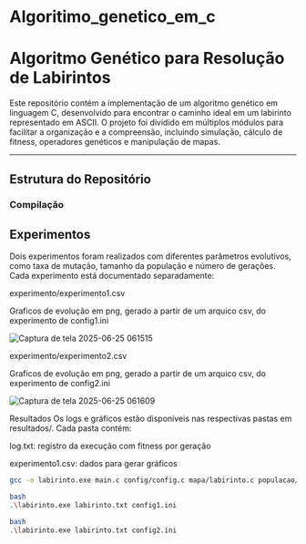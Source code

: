 # Algoritimo_genetico_em_c
# Algoritmo Genético para Resolução de Labirintos

Este repositório contém a implementação de um algoritmo genético em linguagem C, desenvolvido para encontrar o caminho ideal em um labirinto representado em ASCII. O projeto foi dividido em múltiplos módulos para facilitar a organização e a compreensão, incluindo simulação, cálculo de fitness, operadores genéticos e manipulação de mapas.

---

## Estrutura do Repositório

### Compilação

## Experimentos
Dois experimentos foram realizados com diferentes parâmetros evolutivos, como taxa de mutação, tamanho da população e número de gerações. Cada experimento está documentado separadamente:

experimento/experimento1.csv

Graficos de evolução em png, gerado a partir de um arquico csv, do experimento de config1.ini

![Captura de tela 2025-06-25 061515](https://github.com/user-attachments/assets/d1b8e355-1a84-4613-aec6-108a0563092e)


experimento/experimento2.csv

Graficos de evolução em png, gerado a partir de um arquico csv, do experimento de config2.ini

![Captura de tela 2025-06-25 061609](https://github.com/user-attachments/assets/940145ef-d569-48ca-b399-5be01c323366)


Resultados
Os logs e gráficos estão disponíveis nas respectivas pastas em resultados/. Cada pasta contém:

log.txt: registro da execução com fitness por geração

experimento1.csv: dados para gerar gráficos


```bash
gcc -o labirinto.exe main.c config/config.c mapa/labirinto.c populacao/populacao.c populacao/individuo.c genetico/genetico.c

bash
.\labirinto.exe labirinto.txt config1.ini

bash
.\labirinto.exe labirinto.txt config2.ini


